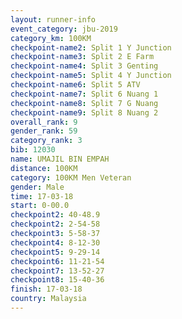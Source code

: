 ```yaml
---
layout: runner-info 
event_category: jbu-2019 
category_km: 100KM 
checkpoint-name2: Split 1 Y Junction  
checkpoint-name3: Split 2 E Farm  
checkpoint-name4: Split 3 Genting  
checkpoint-name5: Split 4 Y Junction 
checkpoint-name6: Split 5 ATV 
checkpoint-name7: Split 6 Nuang 1 
checkpoint-name8: Split 7 G Nuang 
checkpoint-name9: Split 8 Nuang 2 
overall_rank: 9
gender_rank: 59
category_rank: 3
bib: 12030
name: UMAJIL BIN EMPAH
distance: 100KM
category: 100KM Men Veteran
gender: Male
time: 17-03-18
start: 0-00.0
checkpoint2: 40-48.9
checkpoint2: 2-54-58
checkpoint3: 5-58-37
checkpoint4: 8-12-30
checkpoint5: 9-29-14
checkpoint6: 11-21-54
checkpoint7: 13-52-27
checkpoint8: 15-40-36
finish: 17-03-18
country: Malaysia
---
```

